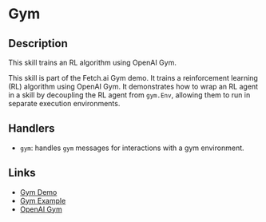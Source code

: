 # Gym

## Description

This skill trains an RL algorithm using OpenAI Gym.

This skill is part of the Fetch.ai Gym demo. It trains a reinforcement learning (RL) algorithm using OpenAI Gym. It demonstrates how to wrap an RL agent in a skill by decoupling the RL agent from `gym.Env`, allowing them to run in separate execution environments.

## Handlers

- `gym`: handles `gym` messages for interactions with a gym environment.


## Links

- <a href="https://docs.fetch.ai/aea/gym-skill/" target="_blank">Gym Demo</a>
- <a href="https://docs.fetch.ai/aea/gym-example/" target="_blank">Gym Example</a>
- <a href="https://gym.openai.com" target="_blank">OpenAI Gym</a>